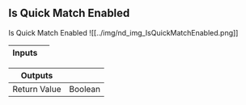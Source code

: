 ## Is Quick Match Enabled
Is Quick Match Enabled
![[../img/nd_img_IsQuickMatchEnabled.png]]

|Inputs||
|--|--|

|Outputs||
|--|--|
| Return Value | Boolean |
